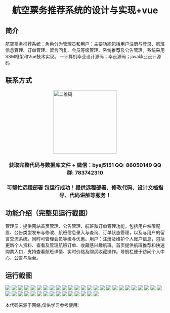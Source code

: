 <p><h1 align="center">航空票务推荐系统的设计与实现+vue</h1></p>

## 简介
航空票务推荐系统：角色分为管理员和用户；主要功能包括用户注册与登录、航班信息管理、订单管理、留言回复、会员等级管理、系统推荐及公告管理。系统采用SSM框架和Vue技术实现。    --计算机毕业设计源码；毕设源码；java毕业设计源码


## 联系方式
<img src="https://bs-1329754181.cos.ap-shanghai.myqcloud.com/wx.jpg" alt="二维码" style="display: block; margin: 0 auto;" width="200px">
<p><h3 align="center">获取完整代码与数据库文件 + 微信：bysj5151 QQ: 86050149 QQ群: 783742310</h3></p>
<p><h3 align="center">可帮忙远程部署 包运行成功！提供远程部署、修改代码、设计文档指导、代码讲解等服务！</h3></p>

## 功能介绍（完整见运行截图）
管理员：提供网站首页管理、公告管理、航班和订单管理功能，包括用户权限配置、公告类型发布与修改、航班信息录入与查询、订单状态管理，以及与用户的留言交流系统。同时可管理会员等级与优惠。用户：注册及维护个人账户信息，包括更新个人资料、查看及管理航班订单、收藏感兴趣航班。首页提供航班推荐和快速购票入口，支持查看航班详情、实时价格及购买收藏操作。导航栏便于访问个人中心、公告与后台。


## 运行截图
![](https://bs-1329754181.cos.ap-shanghai.myqcloud.com/ssm/AirTicketingRecommendationSystem/img/001.jpg)
![](https://bs-1329754181.cos.ap-shanghai.myqcloud.com/ssm/AirTicketingRecommendationSystem/img/002.jpg)
![](https://bs-1329754181.cos.ap-shanghai.myqcloud.com/ssm/AirTicketingRecommendationSystem/img/003.jpg)
![](https://bs-1329754181.cos.ap-shanghai.myqcloud.com/ssm/AirTicketingRecommendationSystem/img/004.jpg)
![](https://bs-1329754181.cos.ap-shanghai.myqcloud.com/ssm/AirTicketingRecommendationSystem/img/005.jpg)
![](https://bs-1329754181.cos.ap-shanghai.myqcloud.com/ssm/AirTicketingRecommendationSystem/img/006.jpg)
![](https://bs-1329754181.cos.ap-shanghai.myqcloud.com/ssm/AirTicketingRecommendationSystem/img/007.jpg)
![](https://bs-1329754181.cos.ap-shanghai.myqcloud.com/ssm/AirTicketingRecommendationSystem/img/008.jpg)
![](https://bs-1329754181.cos.ap-shanghai.myqcloud.com/ssm/AirTicketingRecommendationSystem/img/009.jpg)
![](https://bs-1329754181.cos.ap-shanghai.myqcloud.com/ssm/AirTicketingRecommendationSystem/img/010.jpg)
![](https://bs-1329754181.cos.ap-shanghai.myqcloud.com/ssm/AirTicketingRecommendationSystem/img/011.jpg)
![](https://bs-1329754181.cos.ap-shanghai.myqcloud.com/ssm/AirTicketingRecommendationSystem/img/012.jpg)
![](https://bs-1329754181.cos.ap-shanghai.myqcloud.com/ssm/AirTicketingRecommendationSystem/img/013.jpg)
![](https://bs-1329754181.cos.ap-shanghai.myqcloud.com/ssm/AirTicketingRecommendationSystem/img/014.jpg)
![](https://bs-1329754181.cos.ap-shanghai.myqcloud.com/ssm/AirTicketingRecommendationSystem/img/015.jpg)
![](https://bs-1329754181.cos.ap-shanghai.myqcloud.com/ssm/AirTicketingRecommendationSystem/img/016.jpg)
![](https://bs-1329754181.cos.ap-shanghai.myqcloud.com/ssm/AirTicketingRecommendationSystem/img/017.jpg)
![](https://bs-1329754181.cos.ap-shanghai.myqcloud.com/ssm/AirTicketingRecommendationSystem/img/018.jpg)
![](https://bs-1329754181.cos.ap-shanghai.myqcloud.com/ssm/AirTicketingRecommendationSystem/img/019.jpg)
![](https://bs-1329754181.cos.ap-shanghai.myqcloud.com/ssm/AirTicketingRecommendationSystem/img/020.jpg)
![](https://bs-1329754181.cos.ap-shanghai.myqcloud.com/ssm/AirTicketingRecommendationSystem/img/021.jpg)
![](https://bs-1329754181.cos.ap-shanghai.myqcloud.com/ssm/AirTicketingRecommendationSystem/img/022.jpg)
![](https://bs-1329754181.cos.ap-shanghai.myqcloud.com/ssm/AirTicketingRecommendationSystem/img/023.jpg)
![](https://bs-1329754181.cos.ap-shanghai.myqcloud.com/ssm/AirTicketingRecommendationSystem/img/024.jpg)
![](https://bs-1329754181.cos.ap-shanghai.myqcloud.com/ssm/AirTicketingRecommendationSystem/img/025.jpg)
![](https://bs-1329754181.cos.ap-shanghai.myqcloud.com/ssm/AirTicketingRecommendationSystem/img/026.jpg)
![](https://bs-1329754181.cos.ap-shanghai.myqcloud.com/ssm/AirTicketingRecommendationSystem/img/027.jpg)
![](https://bs-1329754181.cos.ap-shanghai.myqcloud.com/ssm/AirTicketingRecommendationSystem/img/028.jpg)
![](https://bs-1329754181.cos.ap-shanghai.myqcloud.com/ssm/AirTicketingRecommendationSystem/img/029.jpg)
![](https://bs-1329754181.cos.ap-shanghai.myqcloud.com/ssm/AirTicketingRecommendationSystem/img/030.jpg)
![](https://bs-1329754181.cos.ap-shanghai.myqcloud.com/ssm/AirTicketingRecommendationSystem/img/031.jpg)
![](https://bs-1329754181.cos.ap-shanghai.myqcloud.com/ssm/AirTicketingRecommendationSystem/img/032.jpg)
![](https://bs-1329754181.cos.ap-shanghai.myqcloud.com/ssm/AirTicketingRecommendationSystem/img/033.jpg)
![](https://bs-1329754181.cos.ap-shanghai.myqcloud.com/ssm/AirTicketingRecommendationSystem/img/034.jpg)
![](https://bs-1329754181.cos.ap-shanghai.myqcloud.com/ssm/AirTicketingRecommendationSystem/img/035.jpg)
![](https://bs-1329754181.cos.ap-shanghai.myqcloud.com/ssm/AirTicketingRecommendationSystem/img/036.jpg)
![](https://bs-1329754181.cos.ap-shanghai.myqcloud.com/ssm/AirTicketingRecommendationSystem/img/037.jpg)
![](https://bs-1329754181.cos.ap-shanghai.myqcloud.com/ssm/AirTicketingRecommendationSystem/img/038.jpg)
![](https://bs-1329754181.cos.ap-shanghai.myqcloud.com/ssm/AirTicketingRecommendationSystem/img/039.jpg)
![](https://bs-1329754181.cos.ap-shanghai.myqcloud.com/ssm/AirTicketingRecommendationSystem/img/040.jpg)

<p>本代码来源于网络,仅供学习参考使用!</p>
